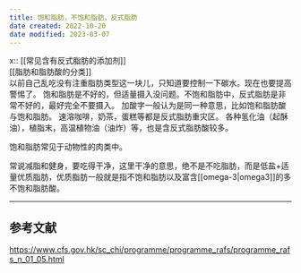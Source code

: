 ```yaml
---
title: 饱和脂肪，不饱和脂肪，反式脂肪
date created: 2022-10-20
date modified: 2023-03-07
---
```


x:: [[常见含有反式脂肪的添加剂]]  
[[脂肪和脂肪酸的分类]]  
以前自己乱吃没有注重脂肪类型这一块儿，只知道要控制一下碳水。现在也要提高警惕了。
饱和脂肪是不好的，但适量摄入没问题。不饱和脂肪中，反式脂肪是非常不好的，最好完全不要摄入。
加酸字一般认为是同一种意思，比如饱和脂肪酸与饱和脂肪。
速溶咖啡，奶茶，蛋糕等都是反式脂肪重灾区。
各种氢化油（起酥油），植脂末，高温植物油（油炸）等，也是含反式脂肪酸较多。

饱和脂肪常见于动物性的肉类中。

常说减脂和健身，要吃得干净，这里干净的意思，绝不是不吃脂肪，而是低盐+适量优质脂肪，优质脂肪一般就是指不饱和脂肪以及富含[[omega-3|omega3]]的多不饱和脂肪酸。

---

## 参考文献

https://www.cfs.gov.hk/sc_chi/programme/programme_rafs/programme_rafs_n_01_05.html
